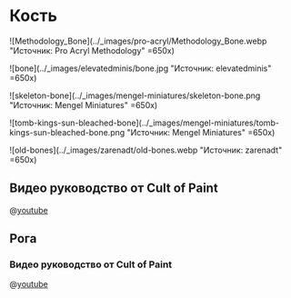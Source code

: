 # Кость

![Methodology_Bone](../_images/pro-acryl/Methodology_Bone.webp "Источник: Pro Acryl Methodology" =650x)

![bone](../_images/elevatedminis/bone.jpg "Источник: elevatedminis" =650x)

![skeleton-bone](../_images/mengel-miniatures/skeleton-bone.png "Источник: Mengel Miniatures" =650x)

![tomb-kings-sun-bleached-bone](../_images/mengel-miniatures/tomb-kings-sun-bleached-bone.png "Источник: Mengel Miniatures" =650x)

![old-bones](../_images/zarenadt/old-bones.webp "Источник: zarenadt" =650x)

## Видео руководство от Cult of Paint

@[youtube](https://youtu.be/nVL1ohi3ejc?si=kdnhvOxP6Z5vZNWY)

## Рога

### Видео руководство от Cult of Paint

@[youtube](https://youtu.be/VlNb85f05yw?si=EdIlYaJZ5gMhJibr)

